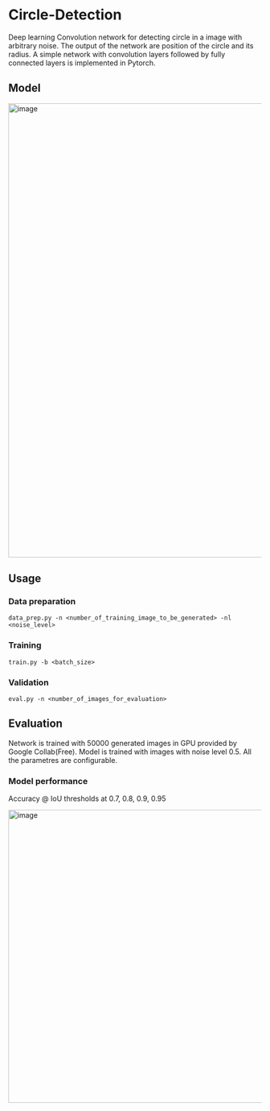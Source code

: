 # Circle-Detection

Deep learning Convolution network for detecting circle in a image with arbitrary noise. The output of the network are position of the circle and its radius. A simple network with convolution layers followed by fully connected layers is implemented in Pytorch.

## Model

<img width="902" alt="image" src="https://user-images.githubusercontent.com/45058906/227034313-13c3efa7-68e7-42ee-a030-ffaf913671af.png">

## Usage

### Data preparation

`data_prep.py -n <number_of_training_image_to_be_generated> -nl <noise_level>`

### Training

`train.py -b <batch_size> `

### Validation

`eval.py -n <number_of_images_for_evaluation>`

## Evaluation

Network is trained with 50000 generated images in GPU provided by Google Collab(Free). Model is trained with images with noise level 0.5. All the parametres are configurable.

### Model performance
Accuracy @ IoU thresholds at 0.7, 0.8, 0.9, 0.95 

<img width="582" alt="image" src="https://user-images.githubusercontent.com/45058906/227056151-d7cca9f3-7d7b-4f79-a37c-97170f644703.png">






